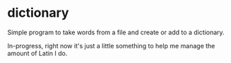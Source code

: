 # dictionary
Simple program to take words from a file and create or add to a dictionary.

In-progress, right now it's just a little something to help me manage the amount of
Latin I do.
